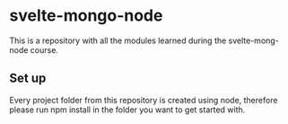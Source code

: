 # svelte-mongo-node

This is a repository with all the modules learned during the svelte-mong-node course.

## Set up

Every project folder from this repository is created using node, therefore please run npm install in the folder you want to get started with.
